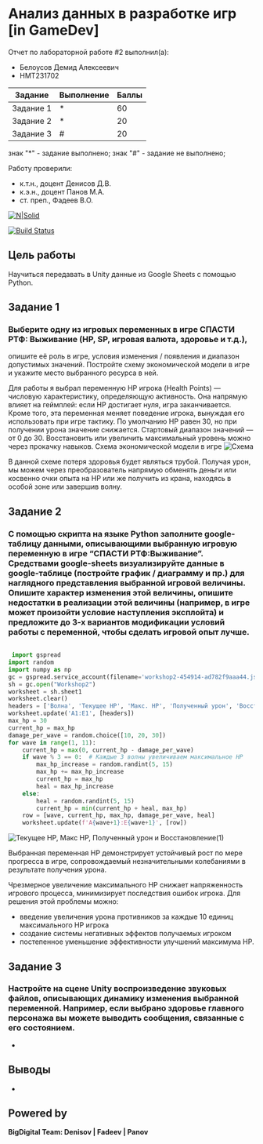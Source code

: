 # Анализ данных в разработке игр [in GameDev]
Отчет по лабораторной работе #2 выполнил(а):
- Белоусов Демид Алексеевич
- НМТ231702

| Задание | Выполнение | Баллы |
| ------ | ------ | ------ |
| Задание 1 | * | 60 |
| Задание 2 | * | 20 |
| Задание 3 | # | 20 |

знак "*" - задание выполнено; знак "#" - задание не выполнено;

Работу проверили:
- к.т.н., доцент Денисов Д.В.
- к.э.н., доцент Панов М.А.
- ст. преп., Фадеев В.О.

[![N|Solid](https://cldup.com/dTxpPi9lDf.thumb.png)](https://nodesource.com/products/nsolid)

[![Build Status](https://travis-ci.org/joemccann/dillinger.svg?branch=master)](https://travis-ci.org/joemccann/dillinger)

## Цель работы
Научиться передавать в Unity данные из Google Sheets с помощью Python.

## Задание 1
### Выберите одну из игровых переменных в игре СПАСТИ РТФ: Выживание (HP, SP, игровая валюта, здоровье и т.д.), 
опишите её роль в игре, условия изменения / появления и диапазон допустимых значений. Постройте схему экономической модели в игре и укажите место выбранного ресурса в ней.

Для работы я выбрал переменную HP игрока (Health Points) — числовую характеристику, определяющую активность. Она напрямую влияет на геймплей: если HP достигает нуля, игра заканчивается. Кроме того, эта переменная меняет поведение игрока, вынуждая его использовать при игре тактику.
По умолчанию HP равен 30, но при получении урона значение снижается. Стартовый диапазон значений — от 0 до 30. Восстановить или увеличить максимальный уровень можно через прокачку навыков. 
Схема экономической модели в игре 
![Схема](https://github.com/user-attachments/assets/dfff5785-afe9-41db-8c2a-754e92b884b9)

В данной схеме потеря здоровья будет являться трубой. Получая урон, мы можем через преобразователь напрямую обменять деньги или косвенно очки опыта на HP или же получить из крана, находясь в особой зоне или завершив волну.

## Задание 2
### С помощью скрипта на языке Python заполните google-таблицу данными, описывающими выбранную игровую переменную в игре “СПАСТИ РТФ:Выживание”. Средствами google-sheets визуализируйте данные в google-таблице (постройте график / диаграмму и пр.) для наглядного представления выбранной игровой величины. Опишите характер изменения этой величины, опишите недостатки в реализации этой величины (например, в игре может произойти условие наступления эксплойта) и предложите до 3-х вариантов модификации условий работы с переменной, чтобы сделать игровой опыт лучше.
```py

 import gspread
import random
import numpy as np
gc = gspread.service_account(filename='workshop2-454914-ad782f9aaa44.json')
sh = gc.open("Workshop2")
worksheet = sh.sheet1
worksheet.clear()
headers = ['Волна', 'Текущее HP', 'Макс. HP', 'Полученный урон', 'Восстановление']
worksheet.update('A1:E1', [headers])
max_hp = 30
current_hp = max_hp
damage_per_wave = random.choice([10, 20, 30])
for wave in range(1, 11):
    current_hp = max(0, current_hp - damage_per_wave)
    if wave % 3 == 0:  # Каждые 3 волны увеличиваем максимальное HP
        max_hp_increase = random.randint(5, 15)
        max_hp += max_hp_increase
        current_hp = max_hp
        heal = max_hp_increase
    else:
        heal = random.randint(5, 15)
        current_hp = min(current_hp + heal, max_hp) 
    row = [wave, current_hp, max_hp, damage_per_wave, heal]
    worksheet.update(f'A{wave+1}:E{wave+1}', [row])
```

![Текущее HP, Макс  HP, Полученный урон и Восстановление(1)](https://github.com/user-attachments/assets/55530485-7db1-4a9c-a2f8-d5b5261448a0)

Выбранная переменная HP демонстрирует устойчивый рост по мере прогресса в игре, сопровождаемый незначительными колебаниями в результате получения урона.

Чрезмерное увеличение максимального HP снижает напряженность игрового процесса, минимизирует последствия ошибок игрока.
Для решения этой проблемы можно: 
- введение увеличения урона противников за каждые 10 единиц максимального HP игрока
- создание системы негативных эффектов получаемых игроком 
- постепенное уменьшение эффективности улучшений максимума HP.

## Задание 3
### Настройте на сцене Unity воспроизведение звуковых файлов, описывающих динамику изменения выбранной переменной. Например, если выбрано здоровье главного персонажа вы можете выводить сообщения, связанные с его состоянием.

-

## Выводы
-

## Powered by

**BigDigital Team: Denisov | Fadeev | Panov**
